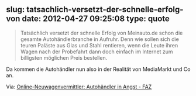 slug: tatsachlich-versetzt-der-schnelle-erfolg-von
date: 2012-04-27 09:25:08
type: quote
---

> Tatsächlich versetzt der schnelle Erfolg von Meinauto.de schon die gesamte Autohändlerbranche in Aufruhr. Denn wie sollen sich die teuren Paläste aus Glas und Stahl rentieren, wenn die Leute ihren Wagen nach der Probefahrt dann doch einfach im Internet zum billigsten möglichen Preis bestellen.

Da kommen die Autohändler nun also in der Realität von MediaMarkt und Co an.

 Via: [Online-Neuwagenvermittler: Autohändler in Angst - FAZ](http://www.faz.net/aktuell/wirtschaft/unternehmen/online-neuwagenvermittler-autohaendler-in-angst-11731709.html)
